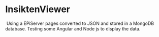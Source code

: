 ﻿# InsiktenViewer
﻿
Using a EPiServer pages converted to JSON and stored in a MongoDB database. Testing some Angular and Node js to display the data.

